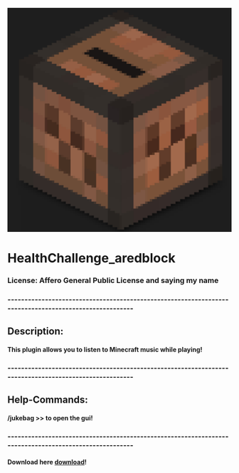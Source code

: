 ![Error at loading](logo.jpg)
# HealthChallenge_aredblock

### License: Affero General Public License and saying my name
### ------------------------------------------------------------------------------------------------------

## Description:
#### This plugin allows you to listen to Minecraft music while playing!

### ------------------------------------------------------------------------------------------------------
## Help-Commands:
#### /jukebag >> to open the gui!
### ------------------------------------------------------------------------------------------------------


#### Download here [download](https://www.spigotmc.org/resources/jukebag-a-music-player-in-minecraft.106436/)!


